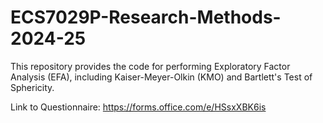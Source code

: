 # ECS7029P-Research-Methods-2024-25

This repository provides the code for performing Exploratory Factor Analysis (EFA), including Kaiser-Meyer-Olkin (KMO) and Bartlett's Test of Sphericity.

Link to Questionnaire: https://forms.office.com/e/HSsxXBK6is
